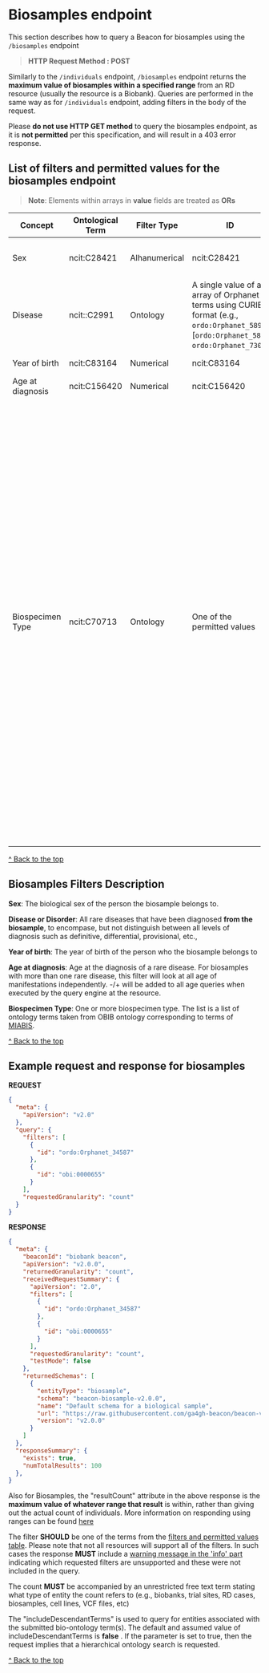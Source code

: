 # Biosamples endpoint

This section describes how to query a Beacon for biosamples using the `/biosamples` endpoint

> **HTTP Request Method : POST**

Similarly to the `/individuals` endpoint, `/biosamples` endpoint returns the **__maximum value of biosamples within a specified range__** from an 
RD resource (usually the resource is a Biobank). Queries are performed in the same way as for `/individuals` endpoint, adding filters in the body of the request.

Please **do not use HTTP GET method** to query the biosamples endpoint, as it is **not permitted** per this specification, and will result in a 403 error response.

## List of filters and permitted values for the biosamples endpoint

> **Note**: Elements within arrays in **value** fields are treated as **ORs**

| Concept | Ontological Term | Filter Type | ID | Operator | Permitted Values | 
| ----- | ----- | ----- | ----- | ----- | ----- |
| Sex | ncit:C28421 | Alhanumerical | ncit:C28421 | = | `ncit:C16576`, `ncit:C20197`, `ncit:C124294`, `ncit:C17998` | 
| Disease | ncit::C2991 | Ontology | A single value of an array of Orphanet terms using CURIE format (e.g., `ordo:Orphanet_589`, [`ordo:Orphanet_589`, `ordo:Orphanet_730`]) | NA | Any Orphanet codes in CURIE format
| Year of birth | ncit:C83164 | Numerical | ncit:C83164 | =, &gt;=, &gt;, &lt;=, &lt; | any integer | 
| Age at diagnosis | ncit:C156420 | Numerical | ncit:C156420 | =, &gt;=, &gt;, &lt;=, &lt; | any integer | 
| Biospecimen Type | ncit:C70713 | Ontology | One of the permitted values | NA | `obi:0000655 (blood specimen)`, `obi:0002512 (bone marrow)`,  `obib:0000036 (buffy coat)`, `cl:2000001 (peripheral blood mononuclear cell)`, `obi:0100016 (blood plasma specime)`, `obi:0100017 (blood serum)`, `uberon:0007795 (ascites fluid)`, `obi:0002502 (cerebrospinal fluid)`, `obi:0002507 (saliva)`, `obi:0002503 (feces)`, `obi:0000651 (urine)`, `obi:0002599 (swab)`, `obi:2000009 (bodily fluid specimen)`, `obi:1200000 (FFPE specimen)`, `obi:0000922 (frozen specimen)`, `obi:0001472 (specimen with known storage state)`, `obi:0001051 (DNA extract)`, `obi:0000880 (RNA extract)`, `obi:0001479 (specimen from organism)` |

[ ^ Back to the top](#top)

## Biosamples Filters Description

**Sex**: The biological sex of the person the biosample belongs to.

**Disease or Disorder**: All rare diseases that have been diagnosed **from the biosample**, to encompase, but not distinguish between all levels of diagnosis such as definitive, differential, provisional, etc.,

**Year of birth**: The year of birth of the person who the biosample belongs to

**Age at diagnosis**: Age at the diagnosis of a rare disease. For biosamples with more than one rare disease, this filter will look at all age of manifestations independently. -/+ will be added to all age queries when executed by the query engine at the resource.

**Biospecimen Type**: One or more biospecimen type. The list is a list of ontology terms taken from OBIB ontology corresponding to terms of [MIABIS](https://github.com/BBMRI-ERIC/miabis).

[ ^ Back to the top](#top)

## Example request and response for biosamples

**REQUEST**

```JSON
{
  "meta": {
    "apiVersion": "v2.0"
  },
  "query": {
    "filters": [
      {
        "id": "ordo:Orphanet_34587"
      },
      {
        "id": "obi:0000655"
      }
    ],
    "requestedGranularity": "count"
  }
}
```

**RESPONSE**

```JSON
{
  "meta": {
    "beaconId": "biobank beacon",
    "apiVersion": "v2.0.0",
    "returnedGranularity": "count",
    "receivedRequestSummary": {
      "apiVersion": "2.0",
      "filters": [
        {
          "id": "ordo:Orphanet_34587"
        },
        {
          "id": "obi:0000655"
        }
      ],
      "requestedGranularity": "count",
      "testMode": false
    },
    "returnedSchemas": [
      {
        "entityType": "biosample",
        "schema": "beacon-biosample-v2.0.0",
        "name": "Default schema for a biological sample",
        "url": "https://raw.githubusercontent.com/ga4gh-beacon/beacon-v2-Models/main/BEACON-V2-Model/biosamples/defaultSchema.json",
        "version": "v2.0.0"
      }
    ]
  },
  "responseSummary": {
    "exists": true,
    "numTotalResults": 100
  },
}
```

Also for Biosamples, the "resultCount" attribute in the above response is the **maximum value of whatever range that result** is within, rather than giving out the actual count of individuals. More information on responding using ranges can be found [here](./UNDERSTANDING_RESPONSE_WITH_RANGES.md) 

The filter **SHOULD** be one of the terms from the [filters and permitted values table](#list-of-filters-and-permitted-values-for-the-biosamples-endpoint). Please note that not all resources will support all of the filters. In such cases the response **MUST** include a [warning message in the 'info' part](#example-warning-when-unsupported-filters-are-requested) indicating which requested filters are unsupported and these were not included in the query.

The count **MUST** be accompanied by an unrestricted free text term stating what type of entity the count refers to (e.g., biobanks, trial sites, RD cases, biosamples, cell lines, VCF files, etc) 

The "includeDescendantTerms" is used to query for entities associated with the submitted bio-ontology term(s). The default and assumed value of includeDescendantTerms is **false** . If the parameter is set to true, then the request implies that a hierarchical ontology search is requested.
</p>

[ ^ Back to the top](#top)
